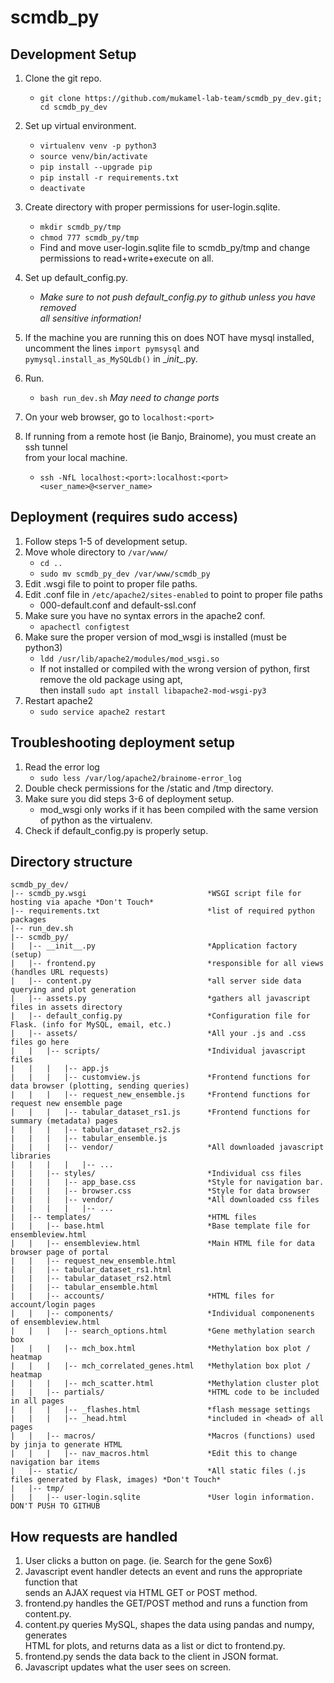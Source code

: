 # scmdb_py

## Development Setup
1. Clone the git repo.

   * `git clone https://github.com/mukamel-lab-team/scmdb_py_dev.git; cd scmdb_py_dev`

2. Set up virtual environment. 

   * `virtualenv venv -p python3`
   * `source venv/bin/activate`
   * `pip install --upgrade pip`
   * `pip install -r requirements.txt`
   * `deactivate`

3. Create directory with proper permissions for user-login.sqlite.
   * `mkdir scmdb_py/tmp`
   * `chmod 777 scmdb_py/tmp`
   * Find and move user-login.sqlite file to scmdb_py/tmp and change permissions to read+write+execute on all.
4. Set up default_config.py.
   * *Make sure to not push default_config.py to github unless you have removed  
all sensitive information!*
5. If the machine you are running this on does NOT have mysql installed, uncomment the lines `import pymsysql` and `pymysql.install_as_MySQLdb()` in \__init__.py.
6. Run.
   * `bash run_dev.sh` *May need to change ports*
7. On your web browser, go to `localhost:<port>`
8. If running from a remote host (ie Banjo, Brainome), you must create an ssh tunnel  
from your local machine.
   * `ssh -NfL localhost:<port>:localhost:<port> <user_name>@<server_name>`

## Deployment (requires sudo access)
1. Follow steps 1-5 of development setup.
2. Move whole directory to `/var/www/`
   * `cd ..`
   * `sudo mv scmdb_py_dev /var/www/scmdb_py`
3. Edit .wsgi file to point to proper file paths.
4. Edit .conf file in `/etc/apache2/sites-enabled` to point to proper file paths
   * 000-default.conf and default-ssl.conf
5. Make sure you have no syntax errors in the apache2 conf.
   * `apachectl configtest`
6. Make sure the proper version of mod_wsgi is installed (must be python3)
   * `ldd /usr/lib/apache2/modules/mod_wsgi.so`
   * If not installed or compiled with the wrong version of python, first remove the old package using apt,   
then install `sudo apt install libapache2-mod-wsgi-py3`
7. Restart apache2
   * `sudo service apache2 restart`


## Troubleshooting deployment setup
1. Read the error log
   * `sudo less /var/log/apache2/brainome-error_log`
2. Double check permissions for the /static and /tmp directory.
3. Make sure you did steps 3-6 of deployment setup.
   * mod_wsgi only works if it has been compiled with the same version of python as the virtualenv.
4. Check if default_config.py is properly setup.



## Directory structure
```
scmdb_py_dev/
|-- scmdb_py.wsgi                           *WSGI script file for hosting via apache *Don't Touch*
|-- requirements.txt                        *list of required python packages
|-- run_dev.sh
|-- scmdb_py/
|   |-- __init__.py                         *Application factory (setup)
|   |-- frontend.py                         *responsible for all views (handles URL requests)
|   |-- content.py                          *all server side data querying and plot generation
|   |-- assets.py                           *gathers all javascript files in assets directory
|   |-- default_config.py                   *Configuration file for Flask. (info for MySQL, email, etc.)
|   |-- assets/                             *All your .js and .css files go here
|   |   |-- scripts/                        *Individual javascript files
|   |   |   |-- app.js                      
|   |   |   |-- customview.js               *Frontend functions for data browser (plotting, sending queries)
|   |   |   |-- request_new_ensemble.js     *Frontend functions for request new ensemble page
|   |   |   |-- tabular_dataset_rs1.js      *Frontend functions for summary (metadata) pages
|   |   |   |-- tabular_dataset_rs2.js
|   |   |   |-- tabular_ensemble.js
|   |   |   |-- vendor/                     *All downloaded javascript libraries
|   |   |   |   |-- ...
|   |   |-- styles/                         *Individual css files
|   |   |   |-- app_base.css                *Style for navigation bar.
|   |   |   |-- browser.css                 *Style for data browser
|   |   |   |-- vendor/                     *All downloaded css files
|   |   |   |   |-- ...
|   |-- templates/                          *HTML files 
|   |   |-- base.html                       *Base template file for ensembleview.html
|   |   |-- ensembleview.html               *Main HTML file for data browser page of portal
|   |   |-- request_new_ensemble.html
|   |   |-- tabular_dataset_rs1.html
|   |   |-- tabular_dataset_rs2.html
|   |   |-- tabular_ensemble.html
|   |   |-- accounts/                       *HTML files for account/login pages
|   |   |-- components/                     *Individual componenents of ensembleview.html
|   |   |   |-- search_options.html         *Gene methylation search box
|   |   |   |-- mch_box.html                *Methylation box plot / heatmap
|   |   |   |-- mch_correlated_genes.html   *Methylation box plot / heatmap
|   |   |   |-- mch_scatter.html            *Methylation cluster plot
|   |   |-- partials/                       *HTML code to be included in all pages
|   |   |   |-- _flashes.html               *flash message settings
|   |   |   |-- _head.html                  *included in <head> of all pages
|   |   |-- macros/                         *Macros (functions) used by jinja to generate HTML
|   |   |   |-- nav_macros.html             *Edit this to change navigation bar items
|   |-- static/                             *All static files (.js files generated by Flask, images) *Don't Touch*
|   |-- tmp/
|   |   |-- user-login.sqlite               *User login information. DON'T PUSH TO GITHUB
```

## How requests are handled
1. User clicks a button on page. (ie. Search for the gene Sox6)
2. Javascript event handler detects an event and runs the appropriate function that  
sends an AJAX request via HTML GET or POST method.
3. frontend.py handles the GET/POST method and runs a function from content.py.
4. content.py queries MySQL, shapes the data using pandas and numpy, generates  
HTML for plots, and returns data as a list or dict to frontend.py.
5. frontend.py sends the data back to the client in JSON format.
6. Javascript updates what the user sees on screen. 

